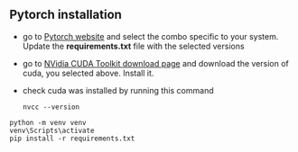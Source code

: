 ## Pytorch installation

- go to [Pytorch website](https://pytorch.org/) and select the combo specific to your system. Update the __requirements.txt__ file with the selected versions

- go to [NVidia CUDA Toolkit download page](https://developer.nvidia.com/cuda-toolkit-archive) and download the version of cuda, you selected above. Install it.

- check cuda was installed by running this command
    ```
    nvcc --version
    ```

```
python -m venv venv
venv\Scripts\activate
pip install -r requirements.txt
```